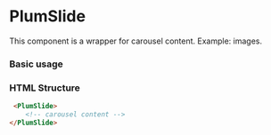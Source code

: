 # PlumSlide

This component is a wrapper for carousel content. Example: images.

### Basic usage

### HTML Structure

```html
 <PlumSlide>
    <!-- carousel content -->
</PlumSlide>
```
